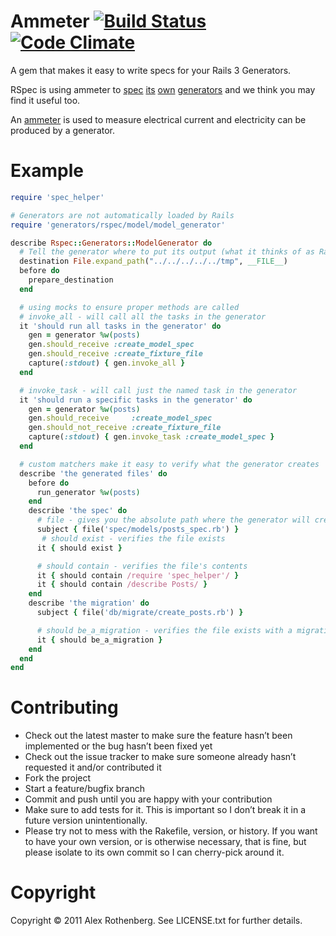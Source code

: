 # Ammeter [![Build Status](https://secure.travis-ci.org/alexrothenberg/ammeter.png)](http://travis-ci.org/alexrothenberg/ammeter) [![Code Climate](https://codeclimate.com/badge.png)](https://codeclimate.com/github/alexrothenberg/ammeter)

A gem that makes it easy to write specs for your Rails 3 Generators.

RSpec is using ammeter to 
[spec](https://github.com/rspec/rspec-rails/blob/master/spec/generators/rspec/model/model_generator_spec.rb) 
[its](https://github.com/rspec/rspec-rails/blob/master/spec/generators/rspec/controller/controller_generator_spec.rb) 
[own](https://github.com/rspec/rspec-rails/blob/master/spec/generators/rspec/helper/helper_generator_spec.rb) 
[generators](https://github.com/rspec/rspec-rails/blob/master/spec/generators/rspec/scaffold/scaffold_generator_spec.rb)
and we think you may find it useful too.

An [ammeter](http://en.wikipedia.org/wiki/Ammeter) is used to measure electrical current and 
electricity can be produced by a generator.

# Example

```ruby
require 'spec_helper'

# Generators are not automatically loaded by Rails
require 'generators/rspec/model/model_generator'

describe Rspec::Generators::ModelGenerator do
  # Tell the generator where to put its output (what it thinks of as Rails.root)
  destination File.expand_path("../../../../../tmp", __FILE__)
  before do
    prepare_destination
  end

  # using mocks to ensure proper methods are called
  # invoke_all - will call all the tasks in the generator
  it 'should run all tasks in the generator' do
    gen = generator %w(posts)
    gen.should_receive :create_model_spec
    gen.should_receive :create_fixture_file
    capture(:stdout) { gen.invoke_all }
  end

  # invoke_task - will call just the named task in the generator
  it 'should run a specific tasks in the generator' do
    gen = generator %w(posts)
    gen.should_receive     :create_model_spec
    gen.should_not_receive :create_fixture_file
    capture(:stdout) { gen.invoke_task :create_model_spec }
  end

  # custom matchers make it easy to verify what the generator creates
  describe 'the generated files' do
    before do
      run_generator %w(posts)
    end
    describe 'the spec' do
      # file - gives you the absolute path where the generator will create the file
      subject { file('spec/models/posts_spec.rb') }
       # should exist - verifies the file exists
      it { should exist }

      # should contain - verifies the file's contents
      it { should contain /require 'spec_helper'/ }
      it { should contain /describe Posts/ }
    end
    describe 'the migration' do
      subject { file('db/migrate/create_posts.rb') }

      # should be_a_migration - verifies the file exists with a migration timestamp as part of the filename 
      it { should be_a_migration }
    end
  end
end
```

# Contributing

* Check out the latest master to make sure the feature hasn’t been implemented or the bug hasn’t been fixed yet
* Check out the issue tracker to make sure someone already hasn’t requested it and/or contributed it
* Fork the project
* Start a feature/bugfix branch
* Commit and push until you are happy with your contribution
* Make sure to add tests for it. This is important so I don’t break it in a future version unintentionally.
* Please try not to mess with the Rakefile, version, or history. If you want to have your own version, or is otherwise necessary, that is fine, but please isolate to its own commit so I can cherry-pick around it.

# Copyright

Copyright © 2011 Alex Rothenberg. See LICENSE.txt for further details.
